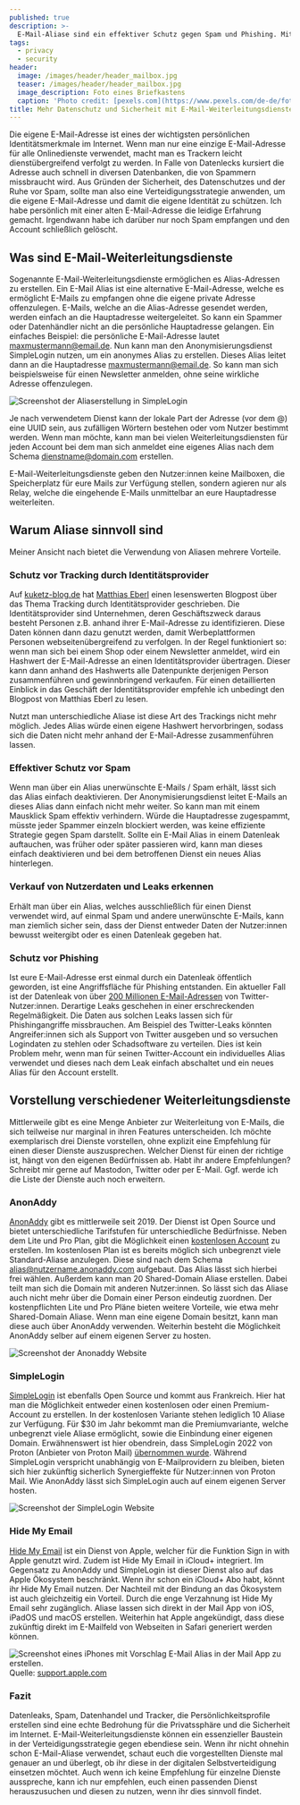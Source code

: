 ```yaml
---
published: true
description: >-
  E-Mail-Aliase sind ein effektiver Schutz gegen Spam und Phishing. Mit speziellen Weiterleitungsdiensten lassen sich Aliase einfach erstellen und wieder abschalten.
tags:
  - privacy
  - security
header:
  image: /images/header/header_mailbox.jpg
  teaser: /images/header/header_mailbox.jpg
  image_description: Foto eines Briefkastens
  caption: 'Photo credit: [pexels.com](https://www.pexels.com/de-de/foto/roter-und-weisser-briefkasten-3703429/)'
title: Mehr Datenschutz und Sicherheit mit E-Mail-Weiterleitungsdiensten
---
```

Die eigene E-Mail-Adresse ist eines der wichtigsten persönlichen Identitätsmerkmale im Internet. Wenn man nur eine einzige E-Mail-Adresse für alle Onlinedienste verwendet, macht man es Trackern leicht dienstübergreifend verfolgt zu werden. In Falle von Datenlecks kursiert die Adresse auch schnell in diversen Datenbanken, die von Spammern missbraucht wird. Aus Gründen der Sicherheit, des Datenschutzes und der Ruhe vor Spam, sollte man also eine Verteidigungsstrategie anwenden, um die eigene E-Mail-Adresse und damit die eigene Identität zu schützen. Ich habe persönlich mit einer alten E-Mail-Adresse die leidige Erfahrung gemacht. Irgendwann habe ich darüber nur noch Spam empfangen und den Account schließlich gelöscht. 

## Was sind E-Mail-Weiterleitungsdienste  

Sogenannte E-Mail-Weiterleitungsdienste ermöglichen es Alias-Adressen zu erstellen. Ein E-Mail Alias ist eine alternative E-Mail-Adresse, welche es ermöglicht E-Mails zu empfangen ohne die eigene private Adresse offenzulegen. E-Mails, welche an die Alias-Adresse gesendet werden, werden einfach an die Hauptadresse weitergeleitet. So kann ein Spammer oder Datenhändler nicht an die persönliche Hauptadresse gelangen. Ein einfaches Beispiel: die persönliche E-Mail-Adresse lautet [maxmustermann@email.de](mailto:maxmustermann@email.de). Nun kann man den Anonymisierungsdienst SimpleLogin nutzen, um ein anonymes Alias zu erstellen. Dieses Alias leitet dann an die Hauptadresse maxmustermann@email.de. So kann man sich beispielsweise für einen Newsletter anmelden, ohne seine wirkliche Adresse offenzulegen.


![Screenshot der Aliaserstellung in SimpleLogin]({{site.baseurl}}/images/simplelogin-01.png)

Je nach verwendetem Dienst kann der lokale Part der Adresse (vor dem @) eine UUID sein, aus zufälligen Wörtern bestehen oder vom Nutzer bestimmt werden. Wenn man möchte, kann man bei vielen Weiterleitungsdiensten für jeden Account bei dem man sich anmeldet eine eigenes Alias nach dem Schema dienstname@domain.com erstellen. 

E-Mail-Weiterleitungsdienste geben den Nutzer:innen keine Mailboxen, die Speicherplatz für eure Mails zur Verfügung stellen, sondern agieren nur als Relay, welche die eingehende E-Mails unmittelbar an eure Hauptadresse weiterleiten.

 
##  Warum Aliase sinnvoll sind
 
Meiner Ansicht nach bietet die Verwendung von Aliasen mehrere Vorteile.

### Schutz vor Tracking durch Identitätsprovider

Auf [kuketz-blog.de](https://www.kuketz-blog.de/tracking-durch-identitaetsprovider/) hat [Matthias Eberl](https://social.tchncs.de/@rufposten) einen lesenswerten Blogpost über das Thema Tracking durch Identitätsprovider geschrieben. Die Identitätsprovider sind Unternehmen, deren Geschäftszweck daraus besteht Personen z.B. anhand ihrer E-Mail-Adresse zu identifizieren. Diese Daten können dann dazu genutzt werden, damit Werbeplattformen Personen webseitenübergreifend zu verfolgen. In der Regel funktioniert so: wenn man sich bei einem Shop oder einem Newsletter anmeldet, wird ein Hashwert der E-Mail-Adresse an einen Identitätsprovider übertragen. Dieser kann dann anhand des Hashwerts alle Datenpunkte derjenigen Person zusammenführen und gewinnbringend verkaufen. Für einen detaillierten Einblick in das Geschäft der Identitätsprovider empfehle ich unbedingt den Blogpost von Matthias Eberl zu lesen.

Nutzt man unterschiedliche Aliase ist diese Art des Trackings nicht mehr möglich. Jedes Alias würde einen eigene Hashwert hervorbringen, sodass sich die Daten nicht mehr anhand der E-Mail-Adresse zusammenführen lassen. 

### Effektiver Schutz vor Spam

Wenn man über ein Alias unerwünschte E-Mails / Spam erhält, lässt sich das Alias einfach deaktivieren. Der Anonymisierungsdienst leitet E-Mails an dieses Alias dann einfach nicht mehr weiter. So kann man mit einem Mausklick Spam effektiv verhindern. Würde die Hauptadresse zugespammt, müsste jeder Spammer einzeln blockiert werden, was keine effiziente Strategie gegen Spam darstellt. Sollte ein E-Mail Alias in einem Datenleak auftauchen, was früher oder später passieren wird, kann man dieses einfach deaktivieren und bei dem betroffenen Dienst ein neues Alias hinterlegen. 

### Verkauf von Nutzerdaten und Leaks erkennen

Erhält man über ein Alias, welches ausschließlich für einen Dienst verwendet wird, auf einmal Spam und andere unerwünschte E-Mails, kann man ziemlich sicher sein, dass der Dienst entweder Daten der Nutzer:innen bewusst weitergibt oder es einen Datenleak gegeben hat.

### Schutz vor Phishing

Ist eure E-Mail-Adresse erst einmal durch ein Datenleak öffentlich geworden, ist eine Angriffsfläche für Phishing entstanden. Ein aktueller Fall ist der Datenleak von über [200 Millionen E-Mail-Adressen](https://www.reuters.com/technology/twitter-hacked-200-million-user-email-addresses-leaked-researcher-says-2023-01-05/) von Twitter-Nutzer:innen. Derartige Leaks geschehen in einer erschreckenden Regelmäßigkeit. Die Daten aus solchen Leaks lassen sich für Phishingangriffe missbrauchen. Am Beispiel des Twitter-Leaks könnten Angreifer:innen sich als Support von Twitter ausgeben und so versuchen Logindaten zu stehlen oder Schadsoftware zu verteilen. Dies ist kein Problem mehr, wenn man für seinen Twitter-Account ein individuelles Alias verwendet und dieses nach dem Leak einfach abschaltet und ein neues Alias für den Account erstellt. 


## Vorstellung verschiedener Weiterleitungsdienste

Mittlerweile gibt es eine Menge Anbieter zur Weiterleitung von E-Mails, die sich teilweise nur marginal in ihren Features unterscheiden. Ich möchte exemplarisch drei Dienste vorstellen, ohne explizit eine Empfehlung für einen dieser Dienste auszusprechen. Welcher Dienst für einen der richtige ist, hängt von den eigenen Bedürfnissen ab. Habt ihr andere Empfehlungen? Schreibt mir gerne auf Mastodon, Twitter oder per E-Mail. Ggf. werde ich die Liste der Dienste auch noch erweitern.

### AnonAddy

[AnonAddy](https://anonaddy.com/) gibt es mittlerweile seit 2019. Der Dienst ist Open Source und bietet unterschiedliche Tarifstufen für unterschiedliche Bedürfnisse. Neben dem Lite und Pro Plan, gibt die Möglichkeit einen [kostenlosen Account](https://anonaddy.com/#pricing) zu erstellen. Im kostenlosen Plan ist es bereits möglich sich unbegrenzt viele Standard-Aliase anzulegen. Diese sind nach dem Schema alias@nutzername.anonaddy.com aufgebaut. Das Alias lässt sich hierbei frei wählen. Außerdem kann man 20 Shared-Domain Aliase erstellen. Dabei teilt man sich die Domain mit anderen Nutzer:innen. So lässt sich das Aliase auch nicht mehr über die Domain einer Person eindeutig zuordnen. Der kostenpflichten Lite und Pro Pläne bieten weitere Vorteile, wie etwa mehr Shared-Domain Aliase. Wenn man eine eigene Domain besitzt, kann man diese auch über AnonAddy verwenden. Weiterhin besteht die Möglichkeit AnonAddy selber auf einem eigenen Server zu hosten.

![Screenshot der Anonaddy Website]({{site.baseurl}}/images/anonaddy-01.png)

### SimpleLogin

[SimpleLogin](https://simplelogin.io/) ist ebenfalls Open Source und kommt aus Frankreich. Hier hat man die Möglichkeit entweder einen kostenlosen oder einen Premium-Account zu erstellen. In der kostenlosen Variante stehen lediglich 10 Aliase zur Verfügung. Für $30 im Jahr bekommt man die Premiumvariante, welche unbegrenzt viele Aliase ermöglicht, sowie die Einbindung einer eigenen Domain. Erwähnenswert ist hier obendrein, dass SimpleLogin 2022 von Proton (Anbieter von Proton Mail) [übernommen wurde](https://simplelogin.io/blog/simplelogin-join-proton/). Während SimpleLogin verspricht unabhängig von E-Mailprovidern zu bleiben, bieten sich hier zukünftig sicherlich Synergieffekte für Nutzer:innen von Proton Mail. 
Wie AnonAddy lässt sich SimpleLogin auch auf einem eigenen Server hosten.

![Screenshot der SimpleLogin Website]({{site.baseurl}}/images/simplelogin-02.png)

### Hide My Email

[Hide My Email](https://support.apple.com/en-us/HT210425) ist ein Dienst von Apple, welcher für die Funktion Sign in with Apple genutzt wird. Zudem ist Hide My Email in iCloud+ integriert. Im Gegensatz zu AnonAddy und SimpleLogin ist dieser Dienst also auf das Apple Ökosystem beschränkt. Wenn ihr schon ein iCloud+ Abo habt, könnt ihr Hide My Email nutzen. Der Nachteil mit der Bindung an das Ökosystem ist auch gleichzeitig ein Vorteil. Durch die enge Verzahnung ist Hide My Email sehr  zugänglich. Aliase lassen sich direkt in der Mail App von iOS, iPadOS und macOS erstellen. Weiterhin hat Apple angekündigt, dass diese zukünftig direkt im E-Mailfeld von Webseiten in Safari generiert werden können. 

![Screenshot eines iPhones mit Vorschlag E-Mail Alias in der Mail App zu erstellen.]({{site.baseurl}}/images/hidemyemail-01.png)
Quelle: [support.apple.com](https://support.apple.com/de-de/guide/iphone/iphf277f837e/ios)

### Fazit

Datenleaks, Spam, Datenhandel und Tracker, die Persönlichkeitsprofile erstellen sind eine echte Bedrohung für die Privatssphäre und die Sicherheit im Internet. E-Mail-Weiterleitungsdienste können ein essenzieller Baustein in der Verteidigungsstrategie gegen ebendiese sein. Wenn ihr  nicht ohnehin schon E-Mail-Aliase verwendet, schaut euch die vorgestellten Dienste mal genauer an und überlegt, ob ihr diese in der digitalen Selbstverteidigung einsetzen möchtet. Auch wenn ich keine Empfehlung für einzelne Dienste ausspreche, kann ich nur empfehlen, euch einen passenden Dienst herauszusuchen und diesen zu nutzen, wenn ihr dies sinnvoll findet. 
